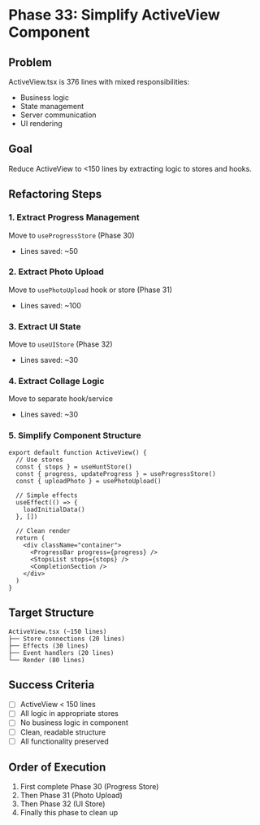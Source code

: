 # Phase 33: Simplify ActiveView Component

## Problem
ActiveView.tsx is 376 lines with mixed responsibilities:
- Business logic
- State management
- Server communication
- UI rendering

## Goal
Reduce ActiveView to <150 lines by extracting logic to stores and hooks.

## Refactoring Steps

### 1. Extract Progress Management
Move to `useProgressStore` (Phase 30)
- Lines saved: ~50

### 2. Extract Photo Upload
Move to `usePhotoUpload` hook or store (Phase 31)
- Lines saved: ~100

### 3. Extract UI State
Move to `useUIStore` (Phase 32)
- Lines saved: ~30

### 4. Extract Collage Logic
Move to separate hook/service
- Lines saved: ~30

### 5. Simplify Component Structure
```tsx
export default function ActiveView() {
  // Use stores
  const { stops } = useHuntStore()
  const { progress, updateProgress } = useProgressStore()
  const { uploadPhoto } = usePhotoUpload()

  // Simple effects
  useEffect(() => {
    loadInitialData()
  }, [])

  // Clean render
  return (
    <div className="container">
      <ProgressBar progress={progress} />
      <StopsList stops={stops} />
      <CompletionSection />
    </div>
  )
}
```

## Target Structure
```
ActiveView.tsx (~150 lines)
├── Store connections (20 lines)
├── Effects (30 lines)
├── Event handlers (20 lines)
└── Render (80 lines)
```

## Success Criteria
- [ ] ActiveView < 150 lines
- [ ] All logic in appropriate stores
- [ ] No business logic in component
- [ ] Clean, readable structure
- [ ] All functionality preserved

## Order of Execution
1. First complete Phase 30 (Progress Store)
2. Then Phase 31 (Photo Upload)
3. Then Phase 32 (UI Store)
4. Finally this phase to clean up